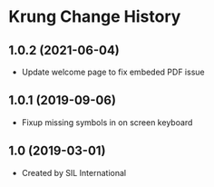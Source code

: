 Krung Change History
====================

1.0.2 (2021-06-04)
------------------
* Update welcome page to fix embeded PDF issue

1.0.1 (2019-09-06)
------------------
* Fixup missing symbols in on screen keyboard

1.0 (2019-03-01)
----------------
* Created by SIL International
